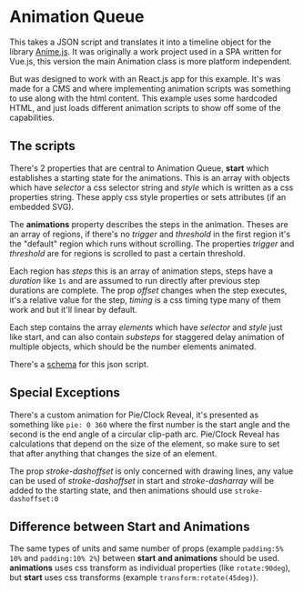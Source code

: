 # Animation Queue <br>
This takes a JSON script and translates it into a timeline object for the library [Anime.js](https://animejs.com/). It was originally a work project used in a SPA written for Vue.js, this version the main Animation class is more platform independent. <br>

But was designed to work with an React.js app for this example. It's was made for a CMS and where implementing animation scripts was something to use along with the html content. This example uses some hardcoded HTML, and just loads different animation scripts to show off some of the capabilities. <br>

## The scripts <br>
There's 2 properties that are central to Animation Queue, **start** which establishes a starting state for the animations. This is an array with objects which have *selector* a css selector string and *style* which is written as a css properties string. These apply css style properties or sets attributes (if an embedded SVG). <br>

The **animations** property describes the steps in the animation. Theses are an array of regions, if there's no *trigger* and *threshold* in the first region it's the "default" region which runs without scrolling. The properties *trigger* and *threshold* are for regions is scrolled to past a certain threshold. <br>

Each region has *steps* this is an array of animation steps, steps have a *duration* like `1s` and are assumed to run directly after previous step durations are complete. The prop *offset* changes when the step executes, it's a relative value for the step, *timing* is a css timing type many of them work and but it'll linear by default. <br>

Each step contains the array *elements* which have *selector* and *style* just like start, and can also contain *substeps* for staggered delay animation of multiple objects, which should be the number elements animated. <br>

There's a [schema](https://github.com/jykng-van/animation_queue/blob/main/public/AnimationSchema.json) for this json script. <br>

## Special Exceptions <br>
There's a custom animation for Pie/Clock Reveal, it's presented as something like `pie: 0 360` where the first number is the start angle and the second is the end angle of a circular clip-path arc. Pie/Clock Reveal has calculations that depend on the size of the element, so make sure to set that after anything that changes the size of an element. <br>

The prop *stroke-dashoffset* is only concerned with drawing lines, any value can be used of *stroke-dashoffset* in start and *stroke-dasharray* will be added to the starting state, and then animations should use `stroke-dashoffset:0` <br>

## Difference between Start and Animations <br>

The same types of units and same number of props (example `padding:5% 10%` and `padding:10% 2%`) between **start** **and animations** should be used. **animations** uses css transform as individual properties (like `rotate:90deg`), but **start** uses css transforms (example `transform:rotate(45deg)`).
